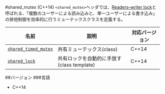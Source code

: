 #shared_mutex (C++14)
`<shared_mutex>`ヘッダでは、[Readers–writer lock](http://en.wikipedia.org/wiki/Readers%E2%80%93writer_lock)と呼ばれる、「複数のユーザーによる読み込みと、単一ユーザーによる書き込み」の排他制御を効率的に行うミューテックスクラスを定義する。


| 名前                 | 説明                                   | 対応バージョン |
|----------------------|----------------------------------------|----------------|
| [`shared_timed_mutex`](./shared_mutex/shared_timed_mutex.md) | 共有ミューテックス(class)                  | C++14 |
| [`shared_lock`](./shared_mutex/shared_lock.md)               | 共有ロックを自動的に手放す(class template) | C++14 |


##バージョン
###言語
- C++14

